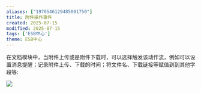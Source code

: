 ```yaml
---
aliases: ["1970546129485001750"]
title: 附件操作事件
created: 2025-07-15
modified: 2025-07-15
tags: ['ESB中心']
theme: ESB中心
---
```


在文档模块中，当附件上传或是附件下载时，可以选择触发该动作流，例如可以设置消息提醒；记录附件上传、下载的时间；将文件名、下载链接等赋值到到其他字段等:

![](060b08fe47e196b0e8a6eddd9075efe1.jpg)